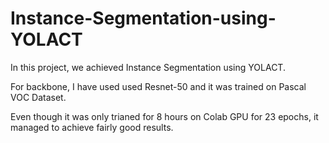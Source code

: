 # Instance-Segmentation-using-YOLACT

In this project, we achieved Instance Segmentation using YOLACT.

For backbone, I have used used Resnet-50 and it was trained on Pascal VOC Dataset.

Even though it was only trianed for 8 hours on Colab GPU for 23 epochs, it managed to achieve fairly good results.
